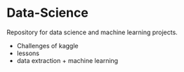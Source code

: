 # Data-Science

Repository for data science and machine learning projects.
  * Challenges of kaggle
  * lessons
  * data extraction + machine learning

